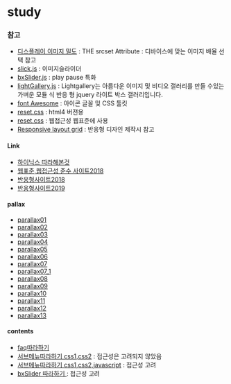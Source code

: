# study

### 참고
  
  - [디스플레이 이미지 밀도](https://webkit.org/demos/srcset/) : THE srcset Attribute : 디바이스에 맞는 이미지 배율 선택 참고 <br />
  - [slick.js](http://kenwheeler.github.io/slick/) : 이미지슬라이더 <br />
  - [bxSlider.js](https://bxslider.com/examples/auto-show-start-stop-controls/) : play pause 특화  <br />
  - [lightGallery.js](http://sachinchoolur.github.io/lightGallery/docs/) : Lightgallery는 아름다운 이미지 및 비디오 갤러리를 만들 수있는 가벼운 모듈 식 반응 형 jquery 라이트 박스 갤러리입니다. <br />
  - [font Awesome](https://fontawesome.com/v4.7.0/) : 아이콘 글꼴 및 CSS 툴킷 <br />
  - [reset.css](https://github.com/netfolder/study/blob/master/menu_content/submenu/css/default.css) : html4 버젼용 <br />
  - [reset.css](https://github.com/netfolder/study/blob/master/web/css/reset.css) : 웹접근성 웹표준에 사용 <br />
  - [Responsive layout grid](https://material.io/design/layout/responsive-layout-grid.html#breakpoints) : 반응형 디자인 제작시 참고 <br />

#### Link
  
  - [하이닉스 따라해본것](http://webk.kr/home/study/hynix/hynixCoding/index.html)<br />
  - [웹표준,웹접근성 준수 사이트2018](http://webk.kr/home/study/web/index.html)<br />
  - [반응형사이트2018](http://webk.kr/home/study/respones/index.html)<br />
  - [반응형사이트2019](http://webk.kr/home/study/respones2/index.html)<br />
  
#### pallax
  
  - [parallax01](http://webk.kr/home/study/parallax/parallax01.html)<br />
  - [parallax02](http://webk.kr/home/study/parallax/parallax02.html)<br />
  - [parallax03](http://webk.kr/home/study/parallax/parallax03.html)<br />
  - [parallax04](http://webk.kr/home/study/parallax/parallax04.html)<br />
  - [parallax05](http://webk.kr/home/study/parallax/parallax05.html)<br />
  - [parallax06](http://webk.kr/home/study/parallax/parallax06.html)<br />
  - [parallax07](http://webk.kr/home/study/parallax/parallax07.html)<br />
  - [parallax07_1](http://webk.kr/home/study/parallax/parallax07_1.html)<br />
  - [parallax08](http://webk.kr/home/study/parallax/parallax08.html)<br />
  - [parallax09](http://webk.kr/home/study/parallax/parallax09.html)<br />
  - [parallax10](http://webk.kr/home/study/parallax/parallax10.html)<br />
  - [parallax11](http://webk.kr/home/study/parallax/parallax11.html)<br />
  - [parallax12](http://webk.kr/home/study/parallax/parallax12.html)<br />
  - [parallax13](http://webk.kr/home/study/parallax/parallax13.html)<br />
  
  
#### contents

  - [faq따라하기](http://webk.kr/home/study/board_content/question.html)<br />
  - [서브메뉴따라하기 css1,css2](http://webk.kr/home/study/menu_content/submenu/submenu.html) : 접근성은 고려되지 않았음<br />
  - [서브메뉴따라하기 css1,css2,javascript](http://webk.kr/home/study/menu_content/submenu/submenu2.html) : 접근성 고려<br />
  - [bxSlider 따라하기 ](http://webk.kr/home/study/plugin_sample/bxslider/index.html) : 접근성 고려<br />





